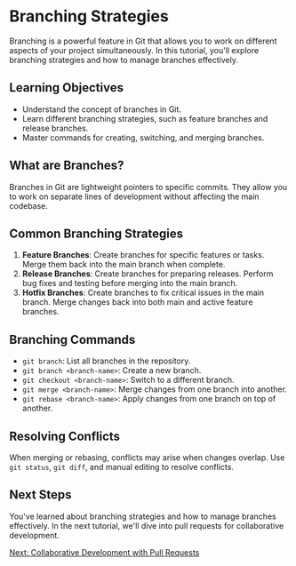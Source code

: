 # Branching Strategies

Branching is a powerful feature in Git that allows you to work on different aspects of your project simultaneously. In this tutorial, you'll explore branching strategies and how to manage branches effectively.

## Learning Objectives

- Understand the concept of branches in Git.
- Learn different branching strategies, such as feature branches and release branches.
- Master commands for creating, switching, and merging branches.

## What are Branches?

Branches in Git are lightweight pointers to specific commits. They allow you to work on separate lines of development without affecting the main codebase.

## Common Branching Strategies

1. **Feature Branches**: Create branches for specific features or tasks. Merge them back into the main branch when complete.
2. **Release Branches**: Create branches for preparing releases. Perform bug fixes and testing before merging into the main branch.
3. **Hotfix Branches**: Create branches to fix critical issues in the main branch. Merge changes back into both main and active feature branches.

## Branching Commands

- `git branch`: List all branches in the repository.
- `git branch <branch-name>`: Create a new branch.
- `git checkout <branch-name>`: Switch to a different branch.
- `git merge <branch-name>`: Merge changes from one branch into another.
- `git rebase <branch-name>`: Apply changes from one branch on top of another.

## Resolving Conflicts

When merging or rebasing, conflicts may arise when changes overlap. Use `git status`, `git diff`, and manual editing to resolve conflicts.

## Next Steps

You've learned about branching strategies and how to manage branches effectively. In the next tutorial, we'll dive into pull requests for collaborative development.

[Next: Collaborative Development with Pull Requests](05-pull-requests.md)
